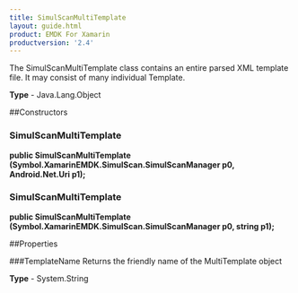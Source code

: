 ```yaml
---
title: SimulScanMultiTemplate
layout: guide.html 
product: EMDK For Xamarin 
productversion: '2.4' 
---
```

The SimulScanMultiTemplate class contains an entire parsed XML template file. It may consist of many individual Template.

**Type** - Java.Lang.Object

##Constructors
### SimulScanMultiTemplate 
**public SimulScanMultiTemplate (Symbol.XamarinEMDK.SimulScan.SimulScanManager p0, Android.Net.Uri p1);**

### SimulScanMultiTemplate 
**public SimulScanMultiTemplate (Symbol.XamarinEMDK.SimulScan.SimulScanManager p0, string p1);**

##Properties

###TemplateName
Returns the friendly name of the MultiTemplate object

**Type** - System.String


